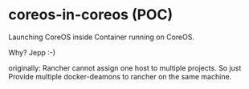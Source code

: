 # coreos-in-coreos (POC)

Launching CoreOS inside Container running on CoreOS.

Why? Jepp :-)

originally: Rancher cannot assign one host to multiple projects.
So just Provide multiple docker-deamons to rancher on the same machine.
